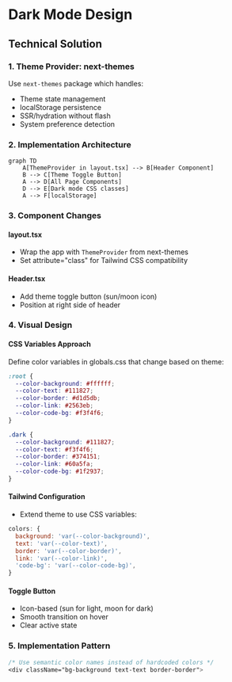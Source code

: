 # Dark Mode Design

## Technical Solution

### 1. Theme Provider: next-themes
Use `next-themes` package which handles:
- Theme state management
- localStorage persistence
- SSR/hydration without flash
- System preference detection

### 2. Implementation Architecture

```mermaid
graph TD
    A[ThemeProvider in layout.tsx] --> B[Header Component]
    B --> C[Theme Toggle Button]
    A --> D[All Page Components]
    D --> E[Dark mode CSS classes]
    A --> F[localStorage]
```

### 3. Component Changes

#### layout.tsx
- Wrap the app with `ThemeProvider` from next-themes
- Set attribute="class" for Tailwind CSS compatibility

#### Header.tsx  
- Add theme toggle button (sun/moon icon)
- Position at right side of header

### 4. Visual Design

#### CSS Variables Approach
Define color variables in globals.css that change based on theme:

```css
:root {
  --color-background: #ffffff;
  --color-text: #111827;
  --color-border: #d1d5db;
  --color-link: #2563eb;
  --color-code-bg: #f3f4f6;
}

.dark {
  --color-background: #111827;
  --color-text: #f3f4f6;
  --color-border: #374151;
  --color-link: #60a5fa;
  --color-code-bg: #1f2937;
}
```

#### Tailwind Configuration
- Extend theme to use CSS variables:
```js
colors: {
  background: 'var(--color-background)',
  text: 'var(--color-text)',
  border: 'var(--color-border)',
  link: 'var(--color-link)',
  'code-bg': 'var(--color-code-bg)',
}
```

#### Toggle Button
- Icon-based (sun for light, moon for dark)
- Smooth transition on hover
- Clear active state

### 5. Implementation Pattern
```css
/* Use semantic color names instead of hardcoded colors */
<div className="bg-background text-text border-border">
```